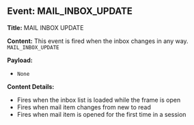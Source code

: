 ## Event: MAIL_INBOX_UPDATE

**Title:** MAIL INBOX UPDATE

**Content:**
This event is fired when the inbox changes in any way.
`MAIL_INBOX_UPDATE`

**Payload:**
- `None`

**Content Details:**
- Fires when the inbox list is loaded while the frame is open
- Fires when mail item changes from new to read
- Fires when mail item is opened for the first time in a session
